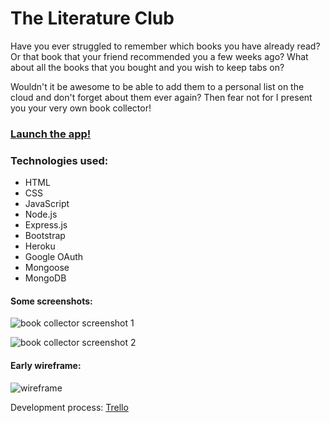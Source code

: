 <!-- # MEN Stack with OAuth Template

This is a MEN Stack template that includes OAuth.

Use this to go build things! 🚀

Add a .env file with the following:
```
DATABASE_URL=XXXXXXXXXXXXXXXXXXXXXXXXXXXXXXXXXXXXXXXXXXXXXXXXXXXXX
GOOGLE_CLIENT_ID=XXXXXXXXXXXXXXXXXXXXXXXXXXXXXXXXXXXXXXXXXXXXXXXXX
GOOGLE_SECRET=XXXXXXXXXXXXXXXXXXXXXXXX
GOOGLE_CALLBACK=XXXXXXXXXXXXXXXXXXXXXXXXXXXXXXXXXXXXXXXXXXXXXXXX
SESSION_SECRET=XXXXXXXXXXXXXXXXXXXXXXXXXXXXXXX
``` -->
# The Literature Club

Have you ever struggled to remember which books you have already read? Or that book that your friend recommended you a few weeks ago? What about all the books that you bought and you wish to keep tabs on?

Wouldn't it be awesome to be able to add them to a personal list on the cloud and don't forget about them ever again? Then fear not for I present you your very own book collector!


### [Launch the app!](https://book-tracker-sei.herokuapp.com/)


### Technologies used:
* HTML
* CSS
* JavaScript
* Node.js
* Express.js
* Bootstrap
* Heroku
* Google OAuth
* Mongoose
* MongoDB


#### Some screenshots:

![book collector screenshot 1](https://i.imgur.com/Z5a7NZy.png)


![book collector screenshot 2](https://i.imgur.com/yjL7Gnv.png)



#### Early wireframe:
![wireframe](https://i.imgur.com/iHlxgWf.png)

Development process: [Trello](https://trello.com/b/Gbi8CUai/unit-2-project)
